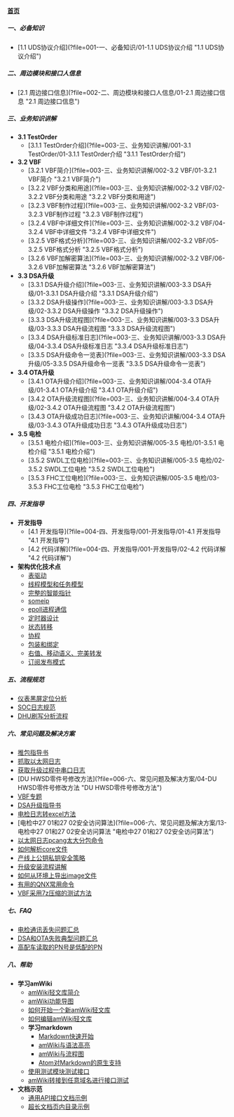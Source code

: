
#### [首页](?file=home-首页)

##### 一、必备知识
- [1.1 UDS协议介绍](?file=001-一、必备知识/01-1.1 UDS协议介绍 "1.1 UDS协议介绍")

##### 二、周边模块和接口人信息
- [2.1 周边接口信息](?file=002-二、周边模块和接口人信息/01-2.1 周边接口信息 "2.1 周边接口信息")

##### 三、业务知识讲解
- **3.1 TestOrder**
    - [3.1.1 TestOrder介绍](?file=003-三、业务知识讲解/001-3.1 TestOrder/01-3.1.1 TestOrder介绍 "3.1.1 TestOrder介绍")
- **3.2 VBF**
    - [3.2.1 VBF简介](?file=003-三、业务知识讲解/002-3.2 VBF/01-3.2.1 VBF简介 "3.2.1 VBF简介")
    - [3.2.2 VBF分类和用途](?file=003-三、业务知识讲解/002-3.2 VBF/02-3.2.2 VBF分类和用途 "3.2.2 VBF分类和用途")
    - [3.2.3 VBF制作过程](?file=003-三、业务知识讲解/002-3.2 VBF/03-3.2.3 VBF制作过程 "3.2.3 VBF制作过程")
    - [3.2.4 VBF中详细文件](?file=003-三、业务知识讲解/002-3.2 VBF/04-3.2.4 VBF中详细文件 "3.2.4 VBF中详细文件")
    - [3.2.5 VBF格式分析](?file=003-三、业务知识讲解/002-3.2 VBF/05-3.2.5 VBF格式分析 "3.2.5 VBF格式分析")
    - [3.2.6 VBF加解密算法](?file=003-三、业务知识讲解/002-3.2 VBF/06-3.2.6 VBF加解密算法 "3.2.6 VBF加解密算法")
- **3.3 DSA升级**
    - [3.3.1 DSA升级介绍](?file=003-三、业务知识讲解/003-3.3 DSA升级/01-3.3.1 DSA升级介绍 "3.3.1 DSA升级介绍")
    - [3.3.2 DSA升级操作](?file=003-三、业务知识讲解/003-3.3 DSA升级/02-3.3.2 DSA升级操作 "3.3.2 DSA升级操作")
    - [3.3.3 DSA升级流程图](?file=003-三、业务知识讲解/003-3.3 DSA升级/03-3.3.3 DSA升级流程图 "3.3.3 DSA升级流程图")
    - [3.3.4 DSA升级标准日志](?file=003-三、业务知识讲解/003-3.3 DSA升级/04-3.3.4 DSA升级标准日志 "3.3.4 DSA升级标准日志")
    - [3.3.5 DSA升级命令一览表](?file=003-三、业务知识讲解/003-3.3 DSA升级/05-3.3.5 DSA升级命令一览表 "3.3.5 DSA升级命令一览表")
- **3.4 OTA升级**
    - [3.4.1 OTA升级介绍](?file=003-三、业务知识讲解/004-3.4 OTA升级/01-3.4.1 OTA升级介绍 "3.4.1 OTA升级介绍")
    - [3.4.2 OTA升级流程图](?file=003-三、业务知识讲解/004-3.4 OTA升级/02-3.4.2 OTA升级流程图 "3.4.2 OTA升级流程图")
    - [3.4.3 OTA升级成功日志](?file=003-三、业务知识讲解/004-3.4 OTA升级/03-3.4.3 OTA升级成功日志 "3.4.3 OTA升级成功日志")
- **3.5 电检**
    - [3.5.1 电检介绍](?file=003-三、业务知识讲解/005-3.5 电检/01-3.5.1 电检介绍 "3.5.1 电检介绍")
    - [3.5.2 SWDL工位电检](?file=003-三、业务知识讲解/005-3.5 电检/02-3.5.2 SWDL工位电检 "3.5.2 SWDL工位电检")
    - [3.5.3 FHC工位电检](?file=003-三、业务知识讲解/005-3.5 电检/03-3.5.3 FHC工位电检 "3.5.3 FHC工位电检")

##### 四、开发指导
- **开发指导**
    - [4.1 开发指导](?file=004-四、开发指导/001-开发指导/01-4.1 开发指导 "4.1 开发指导")
    - [4.2 代码详解](?file=004-四、开发指导/001-开发指导/02-4.2 代码详解 "4.2 代码详解")
- **架构优化技术点**
    - [表驱动](?file=004-四、开发指导/002-架构优化技术点/01-表驱动 "表驱动")
    - [线程模型和任务模型](?file=004-四、开发指导/002-架构优化技术点/02-线程模型和任务模型 "线程模型和任务模型")
    - [完整的智能指针](?file=004-四、开发指导/002-架构优化技术点/03-完整的智能指针 "完整的智能指针")
    - [someip](?file=004-四、开发指导/002-架构优化技术点/04-someip "someip")
    - [epoll进程通信](?file=004-四、开发指导/002-架构优化技术点/05-epoll进程通信 "epoll进程通信")
    - [定时器设计](?file=004-四、开发指导/002-架构优化技术点/06-定时器设计 "定时器设计")
    - [状态转移](?file=004-四、开发指导/002-架构优化技术点/07-状态转移 "状态转移")
    - [协程](?file=004-四、开发指导/002-架构优化技术点/08-协程 "协程")
    - [包装和绑定](?file=004-四、开发指导/002-架构优化技术点/09-包装和绑定 "包装和绑定")
    - [右值、移动语义、完美转发](?file=004-四、开发指导/002-架构优化技术点/10-右值、移动语义、完美转发 "右值、移动语义、完美转发")
    - [订阅发布模式](?file=004-四、开发指导/002-架构优化技术点/11-订阅发布模式 "订阅发布模式")

##### 五、流程规范
- [仪表黑屏定位分析](?file=005-五、流程规范/01-仪表黑屏定位分析 "仪表黑屏定位分析")
- [SOC日志规范](?file=005-五、流程规范/02-SOC日志规范 "SOC日志规范")
- [DHU刷写分析流程](?file=005-五、流程规范/03-DHU刷写分析流程 "DHU刷写分析流程")

##### 六、常见问题及解决方案
- [推包指导书](?file=006-六、常见问题及解决方案/01-推包指导书 "推包指导书")
- [抓取以太网日志](?file=006-六、常见问题及解决方案/02-抓取以太网日志 "抓取以太网日志")
- [获取升级过程中串口日志](?file=006-六、常见问题及解决方案/03-获取升级过程中串口日志 "获取升级过程中串口日志")
- [DU HWSD零件号修改方法](?file=006-六、常见问题及解决方案/04-DU HWSD零件号修改方法 "DU HWSD零件号修改方法")
- [VBF专题](?file=006-六、常见问题及解决方案/06-VBF专题 "VBF专题")
- [DSA升级指导书](?file=006-六、常见问题及解决方案/08-DSA升级指导书 "DSA升级指导书")
- [电检日志转excel方法](?file=006-六、常见问题及解决方案/09-电检日志转excel方法 "电检日志转excel方法")
- [电检中27 01和27 02安全访问算法](?file=006-六、常见问题及解决方案/13-电检中27 01和27 02安全访问算法 "电检中27 01和27 02安全访问算法")
- [以太网日志pcang太大分包命令](?file=006-六、常见问题及解决方案/15-以太网日志pcang太大分包命令 "以太网日志pcang太大分包命令")
- [如何解析core文件](?file=006-六、常见问题及解决方案/16-如何解析core文件 "如何解析core文件")
- [产线上公钥私钥安全策略](?file=006-六、常见问题及解决方案/17-产线上公钥私钥安全策略 "产线上公钥私钥安全策略")
- [升级安装流程讲解](?file=006-六、常见问题及解决方案/18-升级安装流程讲解 "升级安装流程讲解")
- [如何从环境上导出image文件](?file=006-六、常见问题及解决方案/19-如何从环境上导出image文件 "如何从环境上导出image文件")
- [有用的QNX常用命令](?file=006-六、常见问题及解决方案/20-有用的QNX常用命令 "有用的QNX常用命令")
- [VBF采用7z压缩的测试方法](?file=006-六、常见问题及解决方案/21-VBF采用7z压缩的测试方法 "VBF采用7z压缩的测试方法")

##### 七、FAQ
- [电检通讯丢失问题汇总](?file=007-七、FAQ/01-电检通讯丢失问题汇总 "电检通讯丢失问题汇总")
- [DSA和OTA失败典型问题汇总](?file=007-七、FAQ/02-DSA和OTA失败典型问题汇总 "DSA和OTA失败典型问题汇总")
- [高配车读取的PN号是低配的PN](?file=007-七、FAQ/03-高配车读取的PN号是低配的PN "高配车读取的PN号是低配的PN")

##### 八、帮助
- **学习amWiki**
    - [amWiki轻文库简介](?file=008-八、帮助/001-学习amWiki/01-amWiki轻文库简介 "amWiki轻文库简介")
    - [amWiki功能导图](?file=008-八、帮助/001-学习amWiki/02-amWiki功能导图 "amWiki功能导图")
    - [如何开始一个新amWiki轻文库](?file=008-八、帮助/001-学习amWiki/03-如何开始一个新amWiki轻文库 "如何开始一个新amWiki轻文库")
    - [如何编辑amWiki轻文库](?file=008-八、帮助/001-学习amWiki/04-如何编辑amWiki轻文库 "如何编辑amWiki轻文库")
    - **学习markdown**
        - [Markdown快速开始](?file=008-八、帮助/001-学习amWiki/05-学习markdown/01-Markdown快速开始 "Markdown快速开始")
        - [amWiki与语法高亮](?file=008-八、帮助/001-学习amWiki/05-学习markdown/02-amWiki与语法高亮 "amWiki与语法高亮")
        - [amWiki与流程图](?file=008-八、帮助/001-学习amWiki/05-学习markdown/03-amWiki与流程图 "amWiki与流程图")
        - [Atom对Markdown的原生支持](?file=008-八、帮助/001-学习amWiki/05-学习markdown/05-Atom对Markdown的原生支持 "Atom对Markdown的原生支持")
    - [使用测试模块测试接口](?file=008-八、帮助/001-学习amWiki/06-使用测试模块测试接口 "使用测试模块测试接口")
    - [amWiki转接到任意域名进行接口测试](?file=008-八、帮助/001-学习amWiki/07-amWiki转接到任意域名进行接口测试 "amWiki转接到任意域名进行接口测试")
- **文档示范**
    - [通用API接口文档示例](?file=008-八、帮助/002-文档示范/001-通用API接口文档示例 "通用API接口文档示例")
    - [超长文档页内目录示例](?file=008-八、帮助/002-文档示范/002-超长文档页内目录示例 "超长文档页内目录示例")
